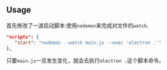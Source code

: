 ## Usage

首先修改了一波启动脚本:使用`nodemon`来完成对文件的`watch`.

```json
"scripts": {
   "start": "nodemon --watch main.js --exec 'electron .'"
},
```
只要`main.js`一旦发生变化，就会去执行`electron .`这个脚本命令。
